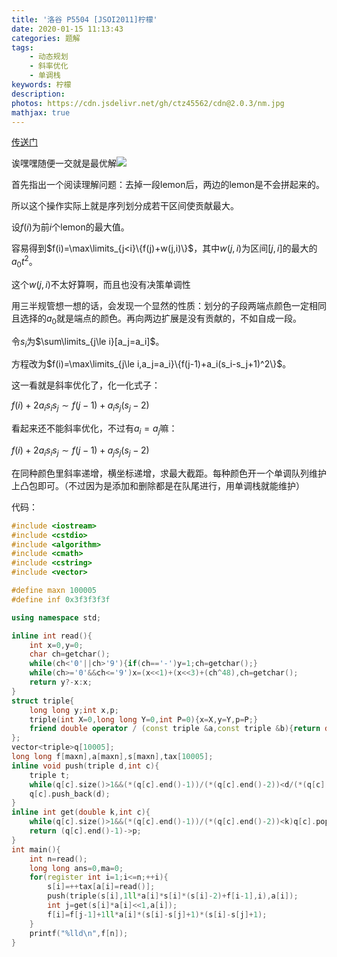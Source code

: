 ```yaml
---
title: '洛谷 P5504 [JSOI2011]柠檬'
date: 2020-01-15 11:13:43
categories: 题解
tags:
    - 动态规划
    - 斜率优化
    - 单调栈
keywords: 柠檬
description:
photos: https://cdn.jsdelivr.net/gh/ctz45562/cdn@2.0.3/nm.jpg
mathjax: true
---
```


[传送门](https://www.luogu.com.cn/problem/P5504)

诶嘿嘿随便一交就是最优解<img class="emoji-coda" src="https://cdn.jsdelivr.net/gh/ctz45562/cdn@2.0.0/emojis/else/18.gif">

<!--more-->

首先指出一个阅读理解问题：去掉一段lemon后，两边的lemon是不会拼起来的。

所以这个操作实际上就是序列划分成若干区间使贡献最大。

设$f(i)$为前$i$个lemon的最大值。

容易得到$f(i)=\max\limits_{j<i}\{f(j)+w(j,i)\}$，其中$w(j,i)$为区间$[j,i]$的最大的$a_0t^2$。

这个$w(j,i)$不太好算啊，而且也没有决策单调性

用三半规管想一想的话，会发现一个显然的性质：划分的子段两端点颜色一定相同且选择的$a_0$就是端点的颜色。再向两边扩展是没有贡献的，不如自成一段。

令$s_i$为$\sum\limits_{j\le i}[a_j=a_i]$。

方程改为$f(i)=\max\limits_{j\le i,a_j=a_i}\{f(j-1)+a_i(s_i-s_j+1)^2\}$。

这一看就是斜率优化了，化一化式子：

$f(i)+2a_is_is_j\sim f(j-1)+a_is_j(s_j-2)$

看起来还不能斜率优化，不过有$a_i=a_j$嘛：

$f(i)+2a_is_is_j\sim f(j-1)+a_js_j(s_j-2)$

在同种颜色里斜率递增，横坐标递增，求最大截距。每种颜色开一个单调队列维护上凸包即可。（不过因为是添加和删除都是在队尾进行，用单调栈就能维护）

代码：

``` cpp
#include <iostream>
#include <cstdio>
#include <algorithm>
#include <cmath>
#include <cstring>
#include <vector>

#define maxn 100005	
#define inf 0x3f3f3f3f

using namespace std;

inline int read(){
	int x=0,y=0;
	char ch=getchar();
	while(ch<'0'||ch>'9'){if(ch=='-')y=1;ch=getchar();}
	while(ch>='0'&&ch<='9')x=(x<<1)+(x<<3)+(ch^48),ch=getchar();
	return y?-x:x;
}
struct triple{
	long long y;int x,p;
	triple(int X=0,long long Y=0,int P=0){x=X,y=Y,p=P;}
	friend double operator / (const triple &a,const triple &b){return double(a.y-b.y)/(a.x-b.x);}
};
vector<triple>q[10005];
long long f[maxn],a[maxn],s[maxn],tax[10005];
inline void push(triple d,int c){
	triple t;
	while(q[c].size()>1&&(*(q[c].end()-1))/(*(q[c].end()-2))<d/(*(q[c].end()-1)))q[c].pop_back();
	q[c].push_back(d);
}
inline int get(double k,int c){
	while(q[c].size()>1&&(*(q[c].end()-1))/(*(q[c].end()-2))<k)q[c].pop_back();
	return (q[c].end()-1)->p;
}
int main(){
	int n=read();
	long long ans=0,ma=0;
	for(register int i=1;i<=n;++i){
		s[i]=++tax[a[i]=read()];
		push(triple(s[i],1ll*a[i]*s[i]*(s[i]-2)+f[i-1],i),a[i]);
		int j=get(s[i]*a[i]<<1,a[i]);
		f[i]=f[j-1]+1ll*a[i]*(s[i]-s[j]+1)*(s[i]-s[j]+1);
	}
	printf("%lld\n",f[n]);
}
```

